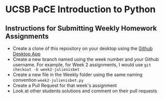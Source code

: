 # UCSB PaCE Introduction to Python

## Instructions for Submitting Weekly Homework Assignments
* Create a clone of this repository on your desktop using the [Github Desktop App](https://desktop.github.com/)
* Create a new branch named using the week number and your Github username. For example, for Week 2 assignments, I would use `git checkout -b week2-julienisbet`
* Create a new file in the Weekly folder using the same naming convention `week2-julienisbet.py`
* Create a Pull Request for that week's assignment
* Look at other students solutions and comment on their pull requests